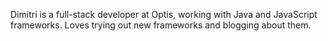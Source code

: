Dimitri is a full-stack developer at Optis, working with Java and JavaScript frameworks. Loves trying out new frameworks and blogging about them.
